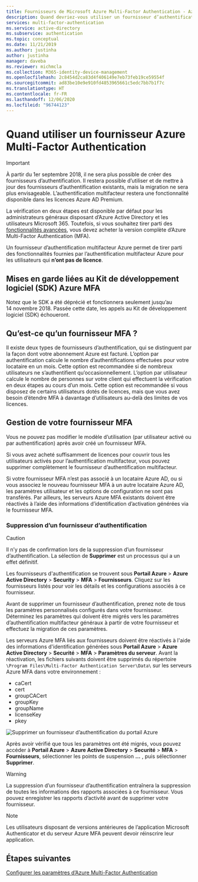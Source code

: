 ```yaml
---
title: Fournisseurs de Microsoft Azure Multi-Factor Authentication - Azure Active Directory
description: Quand devriez-vous utiliser un fournisseur d’authentification avec Azure MFA ?
services: multi-factor-authentication
ms.service: active-directory
ms.subservice: authentication
ms.topic: conceptual
ms.date: 11/21/2019
ms.author: justinha
author: justinha
manager: daveba
ms.reviewer: michmcla
ms.collection: M365-identity-device-management
ms.openlocfilehash: 2c8454d2ca83d4f406149e7eb73feb19ce59554f
ms.sourcegitcommit: ad83be10e9e910fd4853965661c5edc7bb7b1f7c
ms.translationtype: HT
ms.contentlocale: fr-FR
ms.lasthandoff: 12/06/2020
ms.locfileid: "96744123"
---
```

# <a name="when-to-use-an-azure-multi-factor-authentication-provider"></a>Quand utiliser un fournisseur Azure Multi-Factor Authentication

> [!IMPORTANT]
> À partir du 1er septembre 2018, il ne sera plus possible de créer des fournisseurs d’authentification. Il restera possible d’utiliser et de mettre à jour des fournisseurs d’authentification existants, mais la migration ne sera plus envisageable. L’authentification multifacteur restera une fonctionnalité disponible dans les licences Azure AD Premium.

La vérification en deux étapes est disponible par défaut pour les administrateurs généraux disposant d’Azure Active Directory et les utilisateurs Microsoft 365. Toutefois, si vous souhaitez tirer parti des [fonctionnalités avancées](howto-mfa-mfasettings.md), vous devez acheter la version complète d’Azure Multi-Factor Authentication (MFA).

Un fournisseur d’authentification multifacteur Azure permet de tirer parti des fonctionnalités fournies par l’authentification multifacteur Azure pour les utilisateurs qui **n’ont pas de licence**.

## <a name="caveats-related-to-the-azure-mfa-sdk"></a>Mises en garde liées au Kit de développement logiciel (SDK) Azure MFA

Notez que le SDK a été déprécié et fonctionnera seulement jusqu’au 14 novembre 2018. Passée cette date, les appels au Kit de développement logiciel (SDK) échoueront.

## <a name="what-is-an-mfa-provider"></a>Qu’est-ce qu’un fournisseur MFA ?

Il existe deux types de fournisseurs d’authentification, qui se distinguent par la façon dont votre abonnement Azure est facturé. L’option par authentification calcule le nombre d’authentifications effectuées pour votre locataire en un mois. Cette option est recommandée si de nombreux utilisateurs ne s’authentifient qu’occasionnellement. L’option par utilisateur calcule le nombre de personnes sur votre client qui effectuent la vérification en deux étapes au cours d’un mois. Cette option est recommandée si vous disposez de certains utilisateurs dotés de licences, mais que vous avez besoin d’étendre MFA à davantage d’utilisateurs au-delà des limites de vos licences.

## <a name="manage-your-mfa-provider"></a>Gestion de votre fournisseur MFA

Vous ne pouvez pas modifier le modèle d’utilisation (par utilisateur activé ou par authentification) après avoir créé un fournisseur MFA.

Si vous avez acheté suffisamment de licences pour couvrir tous les utilisateurs activés pour l’authentification multifacteur, vous pouvez supprimer complètement le fournisseur d’authentification multifacteur.

Si votre fournisseur MFA n’est pas associé à un locataire Azure AD, ou si vous associez le nouveau fournisseur MFA à un autre locataire Azure AD, les paramètres utilisateur et les options de configuration ne sont pas transférés. Par ailleurs, les serveurs Azure MFA existants doivent être réactivés à l’aide des informations d’identification d’activation générées via le fournisseur MFA.

### <a name="removing-an-authentication-provider"></a>Suppression d’un fournisseur d’authentification

> [!CAUTION]
> Il n’y pas de confirmation lors de la suppression d’un fournisseur d’authentification. La sélection de **Supprimer** est un processus qui a un effet définitif.

Les fournisseurs d'authentification se trouvent sous **Portail Azure** > **Azure Active Directory** > **Security** > **MFA** > **Fournisseurs**. Cliquez sur les fournisseurs listés pour voir les détails et les configurations associés à ce fournisseur.

Avant de supprimer un fournisseur d’authentification, prenez note de tous les paramètres personnalisés configurés dans votre fournisseur. Déterminez les paramètres qui doivent être migrés vers les paramètres d’authentification multifacteur généraux à partir de votre fournisseur et effectuez la migration de ces paramètres. 

Les serveurs Azure MFA liés aux fournisseurs doivent être réactivés à l'aide des informations d'identification générées sous **Portail Azure** > **Azure Active Directory** > **Securité** > **MFA** > **Paramètres du serveur**. Avant la réactivation, les fichiers suivants doivent être supprimés du répertoire `\Program Files\Multi-Factor Authentication Server\Data\` sur les serveurs Azure MFA dans votre environnement :

- caCert
- cert
- groupCACert
- groupKey
- groupName
- licenseKey
- pkey

![Supprimer un fournisseur d’authentification du portail Azure](./media/concept-mfa-authprovider/authentication-provider-removal.png)

Après avoir vérifié que tous les paramètres ont été migrés, vous pouvez accéder à **Portail Azure** > **Azure Active Directory** > **Securité** > **MFA** > **Fournisseurs**, sélectionner les points de suspension **...** , puis sélectionner **Supprimer**.

> [!WARNING]
> La suppression d’un fournisseur d’authentification entraînera la suppression de toutes les informations des rapports associées à ce fournisseur. Vous pouvez enregistrer les rapports d’activité avant de supprimer votre fournisseur.

> [!NOTE]
> Les utilisateurs disposant de versions antérieures de l’application Microsoft Authenticator et du serveur Azure MFA peuvent devoir réinscrire leur application.

## <a name="next-steps"></a>Étapes suivantes

[Configurer les paramètres d’Azure Multi-Factor Authentication](howto-mfa-mfasettings.md)
